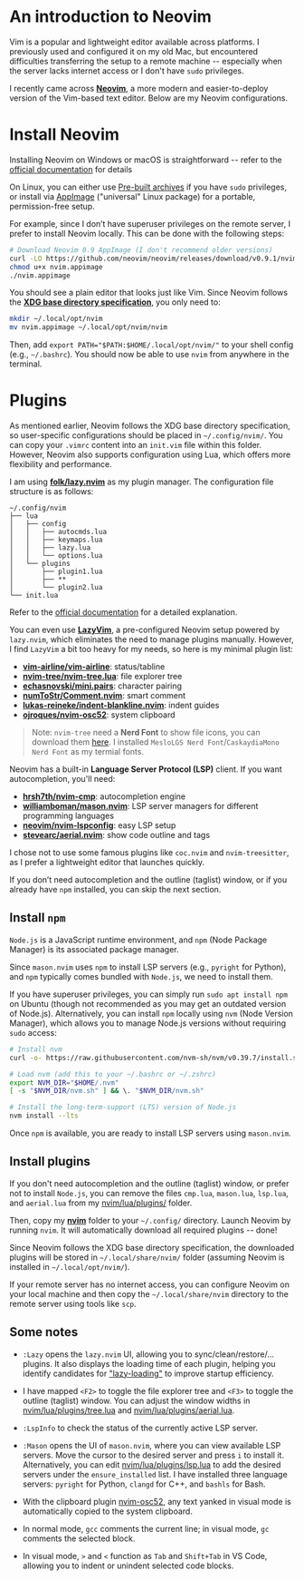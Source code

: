 # An introduction to Neovim

Vim is a popular and lightweight editor available across platforms. I previously used and configured it on my old Mac, but encountered difficulties transferring the setup to a remote machine -- especially when the server lacks internet access or I don't have `sudo` privileges.

I recently came across [**Neovim**](https://neovim.io/), a more modern and easier-to-deploy version of the Vim-based text editor. Below are my Neovim configurations.

# Install Neovim

Installing Neovim on Windows or macOS is straightforward -- refer to the [official documentation](https://github.com/neovim/neovim/blob/master/INSTALL.md) for details

On Linux, you can either use [Pre-built archives](https://github.com/neovim/neovim/blob/master/INSTALL.md#pre-built-archives-2) if you have `sudo` privileges, or install via [AppImage](https://github.com/neovim/neovim/blob/master/INSTALL.md#appimage-universal-linux-package) ("universal" Linux package) for a portable, permission-free setup.


For example, since I don’t have superuser privileges on the remote server, I prefer to install Neovim locally. This can be done with the following steps:
``` sh
# Download Neovim 0.9 AppImage (I don't recommend older versions)
curl -LO https://github.com/neovim/neovim/releases/download/v0.9.1/nvim.appimage
chmod u+x nvim.appimage
./nvim.appimage
```
You should see a plain editor that looks just like Vim. Since Neovim follows the [**XDG base directory specification**](https://wiki.archlinux.org/title/XDG_Base_Directory), you only need to:
``` sh
mkdir ~/.local/opt/nvim
mv nvim.appimage ~/.local/opt/nvim/nvim
```
Then, add `export PATH="$PATH:$HOME/.local/opt/nvim/"` to your shell config (e.g., `~/.bashrc`). You should now be able to use `nvim` from anywhere in the terminal.


# Plugins

As mentioned earlier, Neovim follows the XDG base directory specification, so user-specific configurations should be placed in `~/.config/nvim/`. You can copy your `.vimrc` content into an `init.vim` file within this folder. However, Neovim also supports configuration using Lua, which offers more flexibility and performance.

I am using [**folk/lazy.nvim**](https://github.com/folke/lazy.nvim) as my plugin manager.  The configuration file structure is as follows:
```
~/.config/nvim
├── lua
│   ├── config
│   │   ├── autocmds.lua
│   │   ├── keymaps.lua
│   │   ├── lazy.lua
│   │   └── options.lua
│   └── plugins
│       ├── plugin1.lua
│       ├── **
│       └── plugin2.lua
└── init.lua
```
Refer to the [official documentation](https://lazy.folke.io/) for a detailed explanation.

You can even use [**LazyVim**](https://www.lazyvim.org/), a pre-configured Neovim setup powered by `lazy.nvim`, which eliminates the need to manage plugins manually. However, I find `LazyVim` a bit too heavy for my needs, so here is my minimal plugin list:

* [**vim-airline/vim-airline**](https://github.com/vim-airline/vim-airline): status/tabline
* [**nvim-tree/nvim-tree.lua**](https://github.com/nvim-tree/nvim-tree.lua): file explorer tree
* [**echasnovski/mini.pairs**](https://github.com/echasnovski/mini.pairs): character pairing
* [**numToStr/Comment.nvim**](https://github.com/numToStr/Comment.nvim): smart comment
* [**lukas-reineke/indent-blankline.nvim**](https://github.com/lukas-reineke/indent-blankline.nvim): indent guides
* [**ojroques/nvim-osc52**](https://github.com/ojroques/nvim-osc52): system clipboard

> Note: `nvim-tree` need a **Nerd Font** to show file icons, you can download them [here](https://www.nerdfonts.com/font-downloads). I installed `MesloLGS Nerd Font`/`CaskaydiaMono Nerd Font` as my termial fonts.

Neovim has a built-in **Language Server Protocol (LSP)** client. If you want autocompletion, you'll need:

* [**hrsh7th/nvim-cmp**](https://github.com/hrsh7th/nvim-cmp): autocompletion engine
* [**williamboman/mason.nvim**](https://github.com/williamboman/mason.nvim): LSP server managers for different programming languages
* [**neovim/nvim-lspconfig**](https://github.com/neovim/nvim-lspconfig): easy LSP setup
* [**stevearc/aerial.nvim**](https://github.com/stevearc/aerial.nvim): show code outline and tags

I chose not to use some famous plugins like `coc.nvim` and `nvim-treesitter`, as I prefer a lightweight editor that launches quickly.


If you don’t need autocompletion and the outline (taglist) window, or if you already have `npm` installed, you can skip the next section.


## Install `npm`

`Node.js` is a JavaScript runtime environment, and `npm` (Node Package Manager) is its associated package manager.

Since `mason.nvim` uses `npm` to install LSP servers (e.g., `pyright` for Python), and `npm` typically comes bundled with `Node.js`, we need to install them.

If you have superuser privileges, you can simply run `sudo apt install npm` on Ubuntu (though not recommended as you may get an outdated version of Node.js).  Alternatively, you can install `npm` locally using `nvm` (Node Version Manager), which allows you to manage Node.js versions without requiring `sudo` access:
``` sh
# Install nvm
curl -o- https://raw.githubusercontent.com/nvm-sh/nvm/v0.39.7/install.sh | bash

# Load nvm (add this to your ~/.bashrc or ~/.zshrc)
export NVM_DIR="$HOME/.nvm"
[ -s "$NVM_DIR/nvm.sh" ] && \. "$NVM_DIR/nvm.sh"

# Install the long-term-support (LTS) version of Node.js
nvm install --lts
```
Once `npm` is available, you are ready to install LSP servers using `mason.nvim`.


## Install plugins

If you don't need autocompletion and the outline (taglist) window, or prefer not to install `Node.js`, you can remove the files `cmp.lua`, `mason.lua`, `lsp.lua`, and `aerial.lua` from my [nvim/lua/plugins/](./nvim/lua/plugins/) folder.

Then, copy my [**nvim**](./nvim) folder to your `~/.config/` directory. Launch Neovim by running `nvim`. It will automatically download all required plugins -- done!

Since Neovim follows the XDG base directory specification, the downloaded plugins will be stored in `~/.local/share/nvim/` folder (assuming Neovim is installed in `~/.local/opt/nvim/`).

If your remote server has no internet access, you can configure Neovim on your local machine and then copy the `~/.local/share/nvim` directory to the remote server using tools like `scp`. 

## Some notes

* `:Lazy` opens the `lazy.nvim` UI, allowing you to sync/clean/restore/... plugins. It also displays the loading time of each plugin, helping you identify candidates for ["lazy-loading"](https://lazy.folke.io/spec/lazy_loading) to improve startup efficiency.

* I have mapped `<F2>` to toggle the file explorer tree and `<F3>` to toggle the outline (taglist) window. You can adjust the window widths in [nvim/lua/plugins/tree.lua](./nvim/lua/plugins/tree.lua) and [nvim/lua/plugins/aerial.lua](./nvim/lua/plugins/aerial.lua).

* `:LspInfo` to check the status of the currently active LSP server.

* `:Mason` opens the UI of `mason.nvim`, where you can view available LSP servers. Move the cursor to the desired server and press `i` to install it. Alternatively, you can edit [nvim/lua/plugins/lsp.lua](./nvim/lua/plugins/lsp.lua) to add the desired servers under the `ensure_installed` list. I have installed three language servers: `pyright` for Python, `clangd` for C++, and `bashls` for Bash.

* With the clipboard plugin [nvim-osc52](https://github.com/ojroques/nvim-osc52), any text yanked in visual mode is automatically copied to the system clipboard.

* In normal mode, `gcc` comments the current line; in visual mode, `gc` comments the selected block.

* In visual mode, `>` and `<` function as `Tab` and `Shift+Tab` in VS Code, allowing you to indent or unindent selected code blocks.

